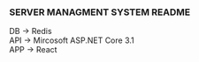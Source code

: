 ### SERVER MANAGMENT SYSTEM README ###

DB -> Redis\
API -> Mircosoft ASP.NET Core 3.1\
APP -> React
